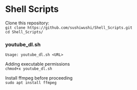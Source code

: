 # Shell Scripts  
Clone this repository:  
`git clone https://github.com/sushiwushi/Shell_Scripts.git`  
`cd Shell_Scripts/`  

### youtube_dl.sh  
`Usage: youtube_dl.sh <URL>`  
  
Adding executable permissions  
`chmod+x youtube_dl.sh`  
  
Install ffmpeg before proceeding  
`sudo apt install ffmpeg`  
